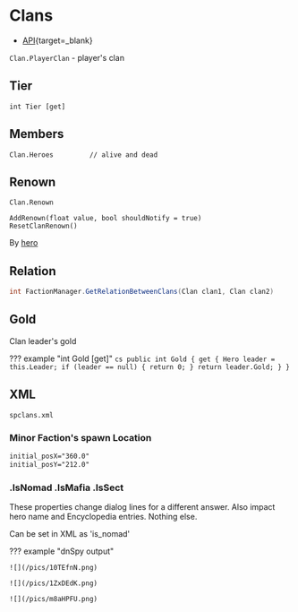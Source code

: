 # Clans

* [API](https://apidoc.bannerlord.com/v/1.2.12/class_tale_worlds_1_1_campaign_system_1_1_clan.html){target=_blank}



`Clan.PlayerClan` - player's clan


## Tier

    int Tier [get]

## Members

    Clan.Heroes         // alive and dead

## Renown

    Clan.Renown

    AddRenown(float value, bool shouldNotify = true)
    ResetClanRenown()

By [hero](/modding/heroes/#renown)

## Relation

```cs
int FactionManager.GetRelationBetweenClans(Clan clan1, Clan clan2)
```

## Gold

Clan leader's gold

??? example "int         Gold [get]"
    ``` cs
    public int Gold
    {
        get
        {
            Hero leader = this.Leader;
            if (leader == null)
            {
                return 0;
            }
            return leader.Gold;
        }
    }
    ```


## XML

    spclans.xml

### Minor Faction's spawn Location

``` xml
initial_posX="360.0"
initial_posY="212.0"
```

### .IsNomad .IsMafia .IsSect

These properties change dialog lines for a different answer. Also impact hero name and Encyclopedia entries. Nothing else.

Can be set in XML as 'is_nomad'

??? example "dnSpy output"

    ![](/pics/10TEfnN.png)

    ![](/pics/1ZxDEdK.png)

    ![](/pics/m8aHPFU.png)
